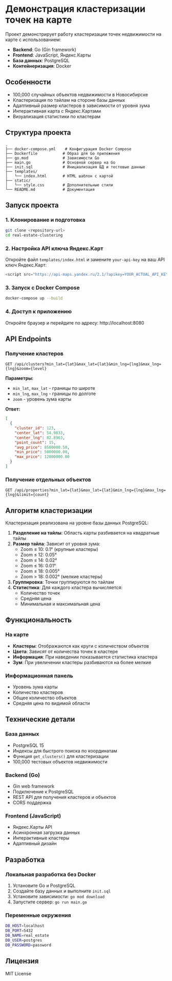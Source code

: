 # Демонстрация кластеризации точек на карте

Проект демонстрирует работу кластеризации точек недвижимости на карте с использованием:
- **Backend**: Go (Gin framework)
- **Frontend**: JavaScript, Яндекс.Карты
- **База данных**: PostgreSQL
- **Контейнеризация**: Docker

## Особенности

- 100,000 случайных объектов недвижимости в Новосибирске
- Кластеризация по тайлам на стороне базы данных
- Адаптивный размер кластеров в зависимости от уровня зума
- Интерактивная карта с Яндекс.Картами
- Визуализация статистики по кластерам

## Структура проекта

```
.
├── docker-compose.yml    # Конфигурация Docker Compose
├── Dockerfile           # Образ для Go приложения
├── go.mod               # Зависимости Go
├── main.go              # Основной сервер на Go
├── init.sql             # Инициализация БД и тестовые данные
├── templates/
│   └── index.html       # HTML шаблон с картой
├── static/
│   └── style.css        # Дополнительные стили
└── README.md            # Документация
```

## Запуск проекта

### 1. Клонирование и подготовка

```bash
git clone <repository-url>
cd real-estate-clustering
```

### 2. Настройка API ключа Яндекс.Карт

Откройте файл `templates/index.html` и замените `your-api-key` на ваш API ключ Яндекс.Карт:

```javascript
<script src="https://api-maps.yandex.ru/2.1/?apikey=YOUR_ACTUAL_API_KEY&lang=ru_RU" type="text/javascript"></script>
```

### 3. Запуск с Docker Compose

```bash
docker-compose up --build
```

### 4. Доступ к приложению

Откройте браузер и перейдите по адресу: http://localhost:8080

## API Endpoints

### Получение кластеров
```
GET /api/clusters?min_lat={lat}&max_lat={lat}&min_lng={lng}&max_lng={lng}&zoom={level}
```

**Параметры:**
- `min_lat`, `max_lat` - границы по широте
- `min_lng`, `max_lng` - границы по долготе  
- `zoom` - уровень зума карты

**Ответ:**
```json
[
  {
    "cluster_id": 123,
    "center_lat": 54.9833,
    "center_lng": 82.8963,
    "point_count": 15,
    "avg_price": 8500000.50,
    "min_price": 5000000.00,
    "max_price": 12000000.00
  }
]
```

### Получение отдельных объектов
```
GET /api/properties?min_lat={lat}&max_lat={lat}&min_lng={lng}&max_lng={lng}&limit={count}
```

## Алгоритм кластеризации

Кластеризация реализована на уровне базы данных PostgreSQL:

1. **Разделение на тайлы**: Область карты разбивается на квадратные тайлы
2. **Размер тайла**: Зависит от уровня зума:
   - Zoom ≤ 10: 0.1° (крупные кластеры)
   - Zoom ≤ 12: 0.05°
   - Zoom ≤ 14: 0.02°
   - Zoom ≤ 16: 0.01°
   - Zoom ≤ 18: 0.005°
   - Zoom > 18: 0.002° (мелкие кластеры)
3. **Группировка**: Точки группируются по тайлам
4. **Статистика**: Для каждого кластера вычисляется:
   - Количество точек
   - Средняя цена
   - Минимальная и максимальная цена

## Функциональность

### На карте
- **Кластеры**: Отображаются как круги с количеством объектов
- **Цвета**: Зависят от количества точек в кластере
- **Информация**: При наведении показывается статистика кластера
- **Зум**: При увеличении кластеры разбиваются на более мелкие

### Информационная панель
- Уровень зума карты
- Количество кластеров
- Общее количество объектов
- Средняя цена по видимой области

## Технические детали

### База данных
- PostgreSQL 15
- Индексы для быстрого поиска по координатам
- Функция `get_clusters()` для кластеризации
- 100,000 тестовых объектов недвижимости

### Backend (Go)
- Gin web framework
- Подключение к PostgreSQL
- REST API для получения кластеров и объектов
- CORS поддержка

### Frontend (JavaScript)
- Яндекс.Карты API
- Асинхронная загрузка данных
- Интерактивные кластеры
- Адаптивный дизайн

## Разработка

### Локальная разработка без Docker

1. Установите Go и PostgreSQL
2. Создайте базу данных и выполните `init.sql`
3. Установите зависимости: `go mod download`
4. Запустите сервер: `go run main.go`

### Переменные окружения

```bash
DB_HOST=localhost
DB_PORT=5432
DB_NAME=real_estate
DB_USER=postgres
DB_PASSWORD=password
```

## Лицензия

MIT License 
